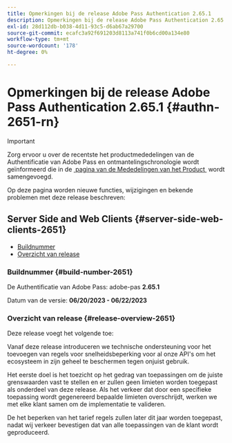 ```yaml
---
title: Opmerkingen bij de release Adobe Pass Authentication 2.65.1
description: Opmerkingen bij de release Adobe Pass Authentication 2.65.1
exl-id: 28d112db-b038-4d11-93c5-d6ab67a29700
source-git-commit: ecafc3a92f691203d8113a741f0b6cd00a134e80
workflow-type: tm+mt
source-wordcount: '178'
ht-degree: 0%

---
```


# Opmerkingen bij de release Adobe Pass Authentication 2.65.1 {#authn-2651-rn}

>[!IMPORTANT]
>
> Zorg ervoor u over de recentste het productmededelingen van de Authentificatie van Adobe Pass en ontmantelingschronologie wordt geïnformeerd die in de [&#x200B; pagina van de Mededelingen van het Product &#x200B;](/help/authentication/product-announcements.md) wordt samengevoegd.

Op deze pagina worden nieuwe functies, wijzigingen en bekende problemen met deze release beschreven:

## Server Side and Web Clients {#server-side-web-clients-2651}

* [Buildnummer](#build-number-2651)
* [Overzicht van release](#release-overview-2651)

### Buildnummer {#build-number-2651}

De Authentificatie van Adobe Pass: adobe-pas **2.65.1**

Datum van de versie: **06/20/2023 - 06/22/2023**

### Overzicht van release {#release-overview-2651}

Deze release voegt het volgende toe:

Vanaf deze release introduceren we technische ondersteuning voor het toevoegen van regels voor snelheidsbeperking voor al onze API&#39;s om het ecosysteem in zijn geheel te beschermen tegen onjuist gebruik.

Het eerste doel is het toezicht op het gedrag van toepassingen om de juiste grenswaarden vast te stellen en er zullen geen limieten worden toegepast als onderdeel van deze release. Als het verkeer dat door een specifieke toepassing wordt gegenereerd bepaalde limieten overschrijdt, werken we met elke klant samen om de implementatie te valideren.

De het beperken van het tarief regels zullen later dit jaar worden toegepast, nadat wij verkeer bevestigen dat van alle toepassingen van de klant wordt geproduceerd.
